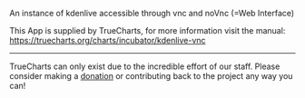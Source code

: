 An instance of kdenlive accessible through vnc and noVnc (=Web Interface)

This App is supplied by TrueCharts, for more information visit the manual: https://truecharts.org/charts/incubator/kdenlive-vnc

---

TrueCharts can only exist due to the incredible effort of our staff.
Please consider making a [donation](https://truecharts.org/docs/about/sponsor) or contributing back to the project any way you can!
